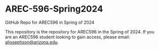 # AREC-596-Spring2024
GitHub Repo for AREC596 in Spring of 2024

This repository is the repository for AREC596 in the Spring of 2024. If you are an AREC596 student looking to gain access, please email: aljosephson@arizona.edu. 
